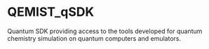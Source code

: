 # QEMIST_qSDK
Quantum SDK providing access to the tools developed for quantum chemistry simulation on quantum computers and emulators.
